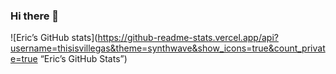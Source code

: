 ### Hi there 👋

![Eric’s GitHub stats](https://github-readme-stats.vercel.app/api?username=thisisvillegas&theme=synthwave&show_icons=true&count_private=true “Eric’s GitHub Stats”)

<!--
**ericx1e/ericx1e** is a ✨ _special_ ✨ repository because its `README.md` (this file) appears on your GitHub profile.

Here are some ideas to get you started:

- 🔭 I’m currently working on ...
- 🌱 I’m currently learning ...
- 👯 I’m looking to collaborate on ...
- 🤔 I’m looking for help with ...
- 💬 Ask me about ...
- 📫 How to reach me: ...
- 😄 Pronouns: ...
- ⚡ Fun fact: ...
-->

